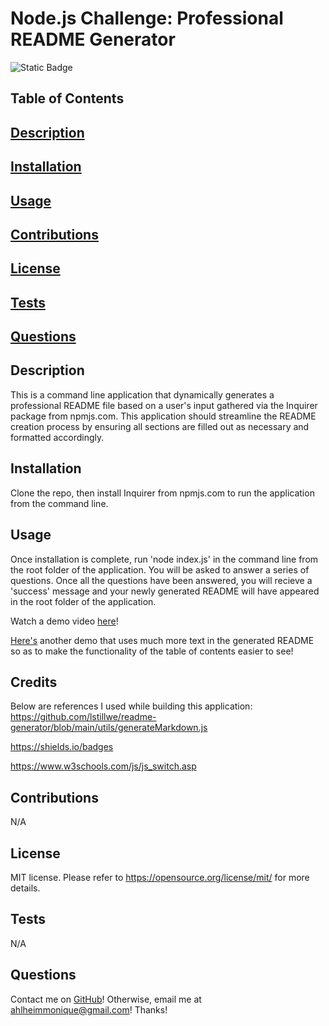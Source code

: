 # Node.js Challenge: Professional README Generator
![Static Badge](https://img.shields.io/badge/license-MIT-pink)

## Table of Contents
## [Description](#Description)
## [Installation](#Installation)
## [Usage](#Usage)
## [Contributions](#Contributions)
## [License](#License)
## [Tests](#Tests)
## [Questions](#Questions)

## Description
This is a command line application that dynamically generates a professional README file based on a user's input gathered via the Inquirer package from npmjs.com. This application should streamline the README creation process by ensuring all sections are filled out as necessary and formatted accordingly.

## Installation
Clone the repo, then install Inquirer from npmjs.com to run the application from the command line.

## Usage
Once installation is complete, run 'node index.js' in the command line from the root folder of the application. You will be asked to answer a series of questions. Once all the questions have been answered, you will recieve a 'success' message and your newly generated README will have appeared in the root folder of the application.

Watch a demo video [here](https://drive.google.com/file/d/1yPDXQI_AQCzoquh9ODmdPrPCeRea6ynC/view)!

[Here's](https://drive.google.com/file/d/1e4tLIQzzG7jR4lJ-VpDPv58Kv2JMQPqF/view) another demo that uses much more text in the generated README so as to make the functionality of the table of contents easier to see!

## Credits
Below are references I used while building this application:
https://github.com/lstillwe/readme-generator/blob/main/utils/generateMarkdown.js 

https://shields.io/badges

https://www.w3schools.com/js/js_switch.asp

## Contributions
N/A

## License
MIT license. 
Please refer to https://opensource.org/license/mit/ for more details.

## Tests
N/A

## Questions
Contact me on [GitHub](https://github.com/mahlheim)!
Otherwise, email me at ahlheimmonique@gmail.com! Thanks!